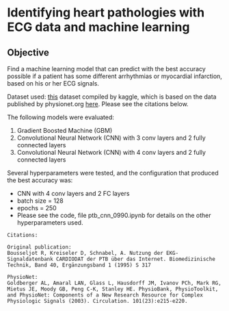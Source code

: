 # Identifying heart pathologies with ECG data and machine learning

## Objective
Find a machine learning model that can predict with the best accuracy possible if a patient has some different arrhythmias or myocardial infarction, based on his or her ECG signals.

Dataset used: [this](https://www.kaggle.com/shayanfazeli/heartbeat) dataset compiled by kaggle, which is based on the data published by physionet.org [here](https://www.physionet.org/content/ptbdb/1.0.0/).
Please see the citations below.

The following models were evaluated:
1. Gradient Boosted Machine (GBM)
2. Convolutional Neural Network (CNN) with 3 conv layers and 2 fully connected layers
3. Convolutional Neural Network (CNN) with 4 conv layers and 2 fully connected layers

Several hyperparameters were tested, and the configuration that produced the best accuracy was:

- CNN with 4 conv layers and 2 FC layers
- batch size = 128
- epochs = 250
- Please see the code, file ptb_cnn_0990.ipynb for details on the other hyperparameters used.

```
Citations:

Original publication:
Bousseljot R, Kreiseler D, Schnabel, A. Nutzung der EKG-Signaldatenbank CARDIODAT der PTB über das Internet. Biomedizinische Technik, Band 40, Ergänzungsband 1 (1995) S 317

PhysioNet:
Goldberger AL, Amaral LAN, Glass L, Hausdorff JM, Ivanov PCh, Mark RG, Mietus JE, Moody GB, Peng C-K, Stanley HE. PhysioBank, PhysioToolkit, and PhysioNet: Components of a New Research Resource for Complex Physiologic Signals (2003). Circulation. 101(23):e215-e220.
```
